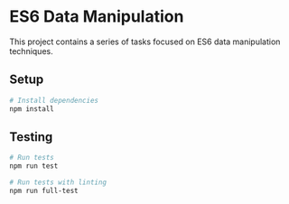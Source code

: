 # ES6 Data Manipulation

This project contains a series of tasks focused on ES6 data manipulation techniques.

## Setup
```bash
# Install dependencies
npm install
```

## Testing
```bash
# Run tests
npm run test

# Run tests with linting
npm run full-test
```